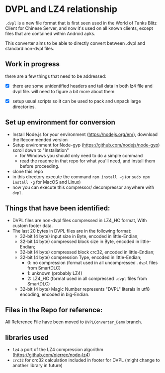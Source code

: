 # DVPL and LZ4 relationship

`.dvpl` is a new file format that is first seen used in the World of Tanks Blitz Client for Chinese Server, and now it's used on all known clients, except files that are contained within Android apks.

This converter aims to be able to directly convert between .dvpl and standard non-dvpl files.

## Work in progress
 
there are a few things that need to be addressed:

- [x] there are some unidentified headers and tail data in both lz4 file and dvpl file. will need to figure a bit more about them
- [x] setup usual scripts so it can be used to pack and unpack large directories.


## Set up environment for conversion

- Install Node.js for your environment (https://nodejs.org/en/), download the Recommended version
- Setup environment for Node-gyp (https://github.com/nodejs/node-gyp) scroll down to "Installation"
    - for Windows you should only need to do a simple command
    - read the readme in that repo for what you'll need, and install them before proceeding.
- clone this repo
- in this directory execute the command `npm install -g` (or `sudo npm install -g` for MacOS and Linux)
- now you can execute this compressor/ decompressor anywhere with `dvpl`.


## Things that have been identified:

- DVPL files are non-dvpl files compressed in LZ4_HC format, With custom footer data.
- The last 20 bytes in DVPL files are in the following format:
    - 32-bit (4 byte) input size in Byte, encoded in little-Endian;
    - 32-bit (4 byte) compressed block size in Byte, encoded in little-Endian;
    - 32-bit (4 byte) compressed block crc32, encoded in little-Endian;
    - 32-bit (4 byte) compression Type, encoded in little-Endian;
        - 0: no compression (format used in all uncompressed `.dvpl` files from SmartDLC)
        - 1: unknown (probably LZ4)
        - 2: LZ4_HC (format used in all compressed `.dvpl` files from SmartDLC)    
    - 32-bit (4 byte) Magic Number represents "DVPL" literals in utf8 encoding, encoded in big-Endian.
        
## Files in the Repo for reference:

All Reference File have been moved to `DVPLConverter_Demo` branch.

## libraries used

- `lz4` a port of the LZ4 compression algorithm (https://github.com/pierrec/node-lz4)
- `crc32` for crc32 calculation included in footer for DVPL (might change to another library in future)